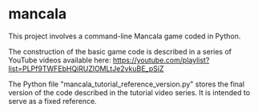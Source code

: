 # mancala

This project involves a command-line Mancala game coded in Python.  

The construction of the basic game code is described in a series of YouTube videos available here: 
https://youtube.com/playlist?list=PLPf9TWFEbHQiRUZlOMLtJe2vkuBE_pSiZ

The Python file "mancala_tutorial_reference_version.py" stores the final version of the code described in the tutorial video series.  It is intended to serve as a fixed reference.
